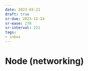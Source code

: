 ```yaml
---
date: 2023-03-21
draft: true
sr-due: 2023-12-24
sr-ease: 270
sr-interval: 221
tags:
- inbox
---
```


# Node (networking)